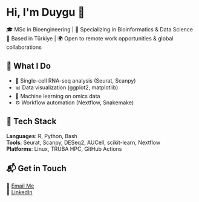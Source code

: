# Hi, I'm Duygu 👋  
🎓 MSc in Bioengineering | 🧬 Specializing in Bioinformatics & Data Science  
📍 Based in Türkiye | 🌍 Open to remote work opportunities & global collaborations  

## 🧪 What I Do
- 🔬 Single-cell RNA-seq analysis (Seurat, Scanpy)
- 📊 Data visualization (ggplot2, matplotlib)
- 🧠 Machine learning on omics data
- ⚙️ Workflow automation (Nextflow, Snakemake)

## 🔧 Tech Stack
**Languages**: R, Python, Bash  
**Tools**: Seurat, Scanpy, DESeq2, AUCell, scikit-learn, Nextflow  
**Platforms**: Linux, TRUBA HPC, GitHub Actions

## 📬 Get in Touch
📧 [Email Me](mailto:duygukeremitci@gmail.com)  
🔗 [LinkedIn](https://www.linkedin.com/in/duygu-keremitci)

